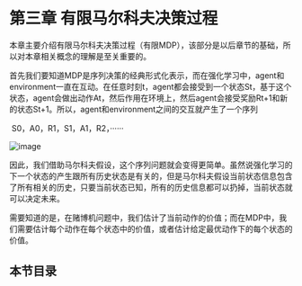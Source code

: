  ## 
 # 第三章 有限马尔科夫决策过程

本章主要介绍有限马尔科夫决策过程（有限MDP），该部分是以后章节的基础，所以对本章相关概念的理解是至关重要的。

首先我们要知道MDP是序列决策的经典形式化表示，而在强化学习中，agent和environment一直在互动。在任意时刻t，agent都会接受到一个状态St，基于这个状态，agent会做出动作At，然后作用在环境上，然后agent会接受奖励Rt+1和新的状态St+1。所以，agent和environment之间的交互就产生了一个序列

​																				S0，A0，R1，S1，A1，R2，······


![image](https://user-images.githubusercontent.com/61113602/109654067-b6fbc500-7b9c-11eb-98c9-67446dd4e3e6.png)

因此，我们借助马尔科夫假设，这个序列问题就会变得更简单。虽然说强化学习的下一个状态的产生跟所有历史状态是有关的，但是马尔科夫假设当前状态信息包含了所有相关的历史，只要当前状态已知，所有的历史信息都可以扔掉，当前状态就可以决定未来。

需要知道的是，在赌博机问题中，我们估计了当前动作的价值；而在MDP中，我们需要估计每个动作在每个状态中的价值，或者估计给定最优动作下的每个状态的价值。

## 本节目录
